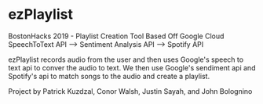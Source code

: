 # ezPlaylist
BostonHacks 2019 - Playlist Creation Tool Based Off Google Cloud SpeechToText API --> Sentiment Analysis API --> Spotify API

ezPlaylist records audio from the user and then uses Google's speech to text api to conver the audio to text. We then use Google's sendiment api and Spotify's api to match songs to the audio and create a playlist.

Project by Patrick Kuzdzal, Conor Walsh, Justin Sayah, and John Bolognino
